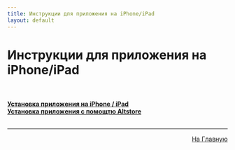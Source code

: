 ```yaml
---
title: Инструкции для приложения на iPhone/iPad 
layout: default
---
```

# Инструкции для приложения на iPhone/iPad<br><br>

<a href="subp/ios_install">**Установка приложения на iPhone / iPad**</a><br>
<a href="subp/aitstore_instll">**Установка приложения с помощтю Altstore**</a> <br><br>

---
<p  align="right"><a href="https://lazykpub.github.io/Lazykpub">На Главную</a></p>
